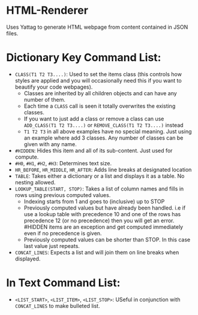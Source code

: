 # HTML-Renderer
Uses Yattag to generate HTML webpage from content contained in JSON files.

# Dictionary Key Command List:
- ```CLASS(T1 T2 T3....)```: Used to set the items class (this controls how styles are applied and you will occasionally need this if you want to beautify your code webpages).
  - Classes are inherited by all children objects and can have any number of them.
  - Each time a ```CLASS``` call is seen it totally overwrites the existing classes.
  - If you want to just add a class or remove a class can use ```ADD_CLASS(T1 T2 T3....)``` or ```REMOVE_CLASS(T1 T2 T3....)``` instead
  - ```T1 T2 T3``` in all above examples have no special meaning. Just using an example where add 3 classes. Any number of classes can be given with any name.
- ```#HIDDEN```: Hides this item and all of its sub-content. Just used for compute.
- ```#H0```, ```#H1```, ```#H2```, ```#H3```: Determines text size.
- ```HR_BEFORE```, ```HR_MIDDLE```, ```HR_AFTER```: Adds line breaks at designated location
- ```TABLE```: Takes either a dictionary or a list and displays it as a table. No nesting allowed.
- ```LOOKUP_TABLE(START, STOP)```: Takes a list of column names and fills in rows using previous computed values.
  - Indexing starts from 1 and goes to (inclusive) up to STOP
  - Previously computed values but have already been handled. i.e if use a lookup table with precedence 10 and one of the rows has precedence 12 (or no precedence) then you will get an error. #HIDDEN items are an exception and get computed immediately even if no precedence is given.
  - Previously computed values can be shorter than STOP. In this case last value just repeats.
- ```CONCAT_LINES```: Expects a list and will join them on line breaks when displayed.

# In Text Command List:
- ```<LIST_START>```, ```<LIST_ITEM>```, ```<LIST_STOP>```: USeful in conjunction with ```CONCAT_LINES``` to make bulleted list.